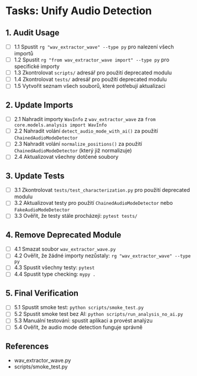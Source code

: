 # Tasks: Unify Audio Detection

## 1. Audit Usage
- [ ] 1.1 Spustit `rg "wav_extractor_wave" --type py` pro nalezení všech importů
- [ ] 1.2 Spustit `rg "from wav_extractor_wave import" --type py` pro specifické importy
- [ ] 1.3 Zkontrolovat `scripts/` adresář pro použití deprecated modulu
- [ ] 1.4 Zkontrolovat `tests/` adresář pro použití deprecated modulu
- [ ] 1.5 Vytvořit seznam všech souborů, které potřebují aktualizaci

## 2. Update Imports
- [ ] 2.1 Nahradit importy `WavInfo` z `wav_extractor_wave` za `from core.models.analysis import WavInfo`
- [ ] 2.2 Nahradit volání `detect_audio_mode_with_ai()` za použití `ChainedAudioModeDetector`
- [ ] 2.3 Nahradit volání `normalize_positions()` za použití `ChainedAudioModeDetector` (který již normalizuje)
- [ ] 2.4 Aktualizovat všechny dotčené soubory

## 3. Update Tests
- [ ] 3.1 Zkontrolovat `tests/test_characterization.py` pro použití deprecated modulu
- [ ] 3.2 Aktualizovat testy pro použití `ChainedAudioModeDetector` nebo `FakeAudioModeDetector`
- [ ] 3.3 Ověřit, že testy stále procházejí: `pytest tests/`

## 4. Remove Deprecated Module
- [ ] 4.1 Smazat soubor `wav_extractor_wave.py`
- [ ] 4.2 Ověřit, že žádné importy nezůstaly: `rg "wav_extractor_wave" --type py`
- [ ] 4.3 Spustit všechny testy: `pytest`
- [ ] 4.4 Spustit type checking: `mypy .`

## 5. Final Verification
- [ ] 5.1 Spustit smoke test: `python scripts/smoke_test.py`
- [ ] 5.2 Spustit smoke test bez AI: `python scripts/run_analysis_no_ai.py`
- [ ] 5.3 Manuální testování: spustit aplikaci a provést analýzu
- [ ] 5.4 Ověřit, že audio mode detection funguje správně

## References
- wav_extractor_wave.py
- scripts/smoke_test.py
